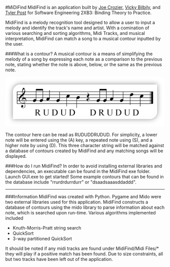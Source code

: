 #MiDiFind
MidiFind is an application built by [Joe Crozier](http://www.joecrozier.ca/), [Vicky Bilbily](http://bickybilly.github.io/), and [Tyler Post](https://github.com/tylerpost) for Software Engineering 2XB3: Binding Theory to Practice.

MidiFind is a melody recognition tool designed to allow a user to input a melody and identify the track's name and artist.  With a comination of various searching and sorting algorithms, Midi Tracks, and musical interpretation, MidiFind can match a song to a musical contour inputted by the user.

###What is a contour?
A musical contour is a means of simplifying the melody of a song by expressing each note as a comparison to the previous note, stating whether the note is above, below, or the same as the previous note.

![alt text](https://github.com/tylerpost/midiFind/blob/master/Assets/whatisContour.png "Creating a Contour")

The contour here can be read as RUDUDDRUDUD. For simplicity, a lower note will be entered using the (A) key, a repeated note using (S), and a higher note by using (D). This three character string will be matched against a database of contours created by MidiFind and any matching songs will be displayed. 

###How do I run MidiFind?
In order to avoid installing external libraries and dependencies, an executable can be found in the MidiFind exe folder.  Launch GUI.exe to get started!  Some example contours that can be found in the database include "rrurdrdurrdurr" or "dsaadsaaasddaddd".

------------------------------------------------------------

###Information
MidiFind was created with Python.  Pygame and Mido were two external libraries used for this application.  MidiFind constructs a database of contours using the mido library to parse information about each note, which is searched upon run-time. Various algorithms implemented included 
+ Knuth-Morris-Pratt string search
+ QuickSort
+ 3-way partitioned QuickSort

It should be noted if any midi tracks are found under MidiFind/Midi Files/\* they will play if a positive match has been found. Due to size constraints, all but two tracks have been left out of the application.
